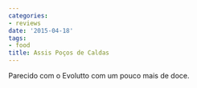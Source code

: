 ```yaml
---
categories:
- reviews
date: '2015-04-18'
tags:
- food
title: Assis Poços de Caldas
---
```


Parecido com o Evolutto com um pouco mais de doce.